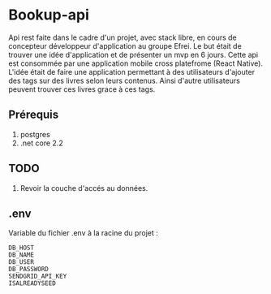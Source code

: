 # Bookup-api


Api rest faite dans le cadre d'un projet, avec stack libre, en cours de concepteur développeur d'application au groupe Efrei. Le but était de trouver une idée d'application et de présenter un mvp en 6 jours. Cette api est consommée par une application mobile cross platefrome (React Native). L'idée était de faire une application permettant à des utilisateurs d'ajouter des tags sur des livres selon leurs contenus. Ainsi d'autre utilisateurs peuvent trouver ces livres grace à ces tags.


## Prérequis


1. postgres
2. .net core 2.2


## TODO


1. Revoir la couche d'accés au données.


## .env


Variable du fichier .env à la racine du projet :

```
DB_HOST
DB_NAME
DB_USER
DB_PASSWORD
SENDGRID_API_KEY
ISALREADYSEED
```
